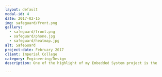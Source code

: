 ```yaml
---
layout: default
modal-id: 4
date: 2017-02-15
img: safeguard/front.png
gallery:
  - safeguard/front.png
  - safeguard/phone.jpg
  - safeguard/heatmap.jpg
alt: SafeGuard
project-date: February 2017
client: Imperial College
category: Engineering/Design
description: One of the highlight of my Embedded System project is the creation of SafeGuard. SafeGuard is part of a wider Cycle-Area-Network of sensors and indicators, with a smartphone as its hub. It is a portable all-in-one purpose device made for cyclists to aid in collision prevention. Your SafeGuard device is placed on the back of your bicycle and uses a variety of high precision sensors (such as a miniature ultrasonic sensor, accelerometer and GPS) to assess the surrounding environment and your ride, relaying all the information straight back to you on your smartphone and giving you 360 degree safety.<br/><b><a href="https://thecloudes.github.io/SafeGuard/" target="_blank">Click here to see the project website</a></b>

---
```

